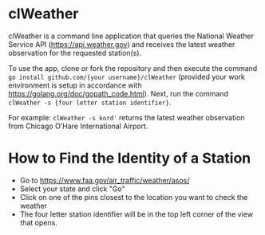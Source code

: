 # clWeather
clWeather is a command line application that queries the National Weather Service API (https://api.weather.gov) and receives the latest weather observation for the requested station(s).  

To use the app, clone or fork the repository and then execute the command `go install github.com/{your username}/clWeather` (provided your work environment is setup in accordance with https://golang.org/doc/gopath_code.html). Next, run the command `clWeather -s {four letter station identifier}`. 

For example: `clWeather -s kord'` returns the latest weather observation from Chicago O'Hare International Airport.


# How to Find the Identity of a Station
* Go to https://www.faa.gov/air_traffic/weather/asos/
* Select your state and click "Go"
* Click on one of the pins closest to the location you want to check the weather
* The four letter station identifier will be in the top left corner of the view that opens.



